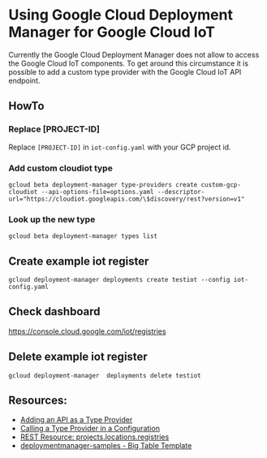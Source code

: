 # Using Google Cloud Deployment Manager for Google Cloud IoT

Currently the Google Cloud Deployment Manager does not allow to access the Google Cloud IoT components. To get around this circumstance it is possible to add a custom type provider with the Google Cloud IoT API endpoint.

## HowTo

### Replace [PROJECT-ID]
Replace `[PROJECT-ID]` in `iot-config.yaml` with your GCP project id.

### Add custom cloudiot type
```
gcloud beta deployment-manager type-providers create custom-gcp-cloudiot --api-options-file=options.yaml --descriptor-url="https://cloudiot.googleapis.com/\$discovery/rest?version=v1"
```

### Look up the new type
```
gcloud beta deployment-manager types list
```

## Create example iot register
```
gcloud deployment-manager deployments create testiot --config iot-config.yaml
```

## Check dashboard
https://console.cloud.google.com/iot/registries

## Delete example iot register
```
gcloud deployment-manager  deployments delete testiot
```

## Resources:
* [Adding an API as a Type Provider](https://cloud.google.com/deployment-manager/docs/configuration/type-providers/creating-type-provider)
* [Calling a Type Provider in a Configuration](https://cloud.google.com/deployment-manager/docs/configuration/type-providers/calling-type-provider)
* [REST Resource: projects.locations.registries](https://cloud.google.com/iot/docs/reference/rest/v1/projects.locations.registries)
* [deploymentmanager-samples - Big Table Template](https://github.com/GoogleCloudPlatform/deploymentmanager-samples/tree/master/examples/v2/bigtable/python)